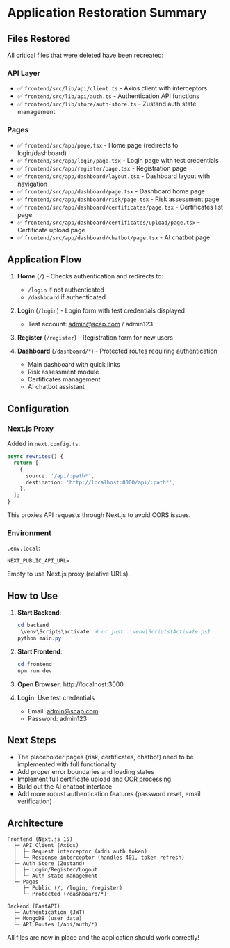 # Application Restoration Summary

## Files Restored

All critical files that were deleted have been recreated:

### API Layer
- ✅ `frontend/src/lib/api/client.ts` - Axios client with interceptors
- ✅ `frontend/src/lib/api/auth.ts` - Authentication API functions
- ✅ `frontend/src/lib/store/auth-store.ts` - Zustand auth state management

### Pages
- ✅ `frontend/src/app/page.tsx` - Home page (redirects to login/dashboard)
- ✅ `frontend/src/app/login/page.tsx` - Login page with test credentials
- ✅ `frontend/src/app/register/page.tsx` - Registration page
- ✅ `frontend/src/app/dashboard/layout.tsx` - Dashboard layout with navigation
- ✅ `frontend/src/app/dashboard/page.tsx` - Dashboard home page
- ✅ `frontend/src/app/dashboard/risk/page.tsx` - Risk assessment page
- ✅ `frontend/src/app/dashboard/certificates/page.tsx` - Certificates list page
- ✅ `frontend/src/app/dashboard/certificates/upload/page.tsx` - Certificate upload page
- ✅ `frontend/src/app/dashboard/chatbot/page.tsx` - AI chatbot page

## Application Flow

1. **Home** (`/`) - Checks authentication and redirects to:
   - `/login` if not authenticated
   - `/dashboard` if authenticated

2. **Login** (`/login`) - Login form with test credentials displayed
   - Test account: admin@scap.com / admin123

3. **Register** (`/register`) - Registration form for new users

4. **Dashboard** (`/dashboard/*`) - Protected routes requiring authentication
   - Main dashboard with quick links
   - Risk assessment module
   - Certificates management
   - AI chatbot assistant

## Configuration

### Next.js Proxy
Added in `next.config.ts`:
```typescript
async rewrites() {
  return [
    {
      source: '/api/:path*',
      destination: 'http://localhost:8000/api/:path*',
    },
  ];
}
```

This proxies API requests through Next.js to avoid CORS issues.

### Environment
`.env.local`:
```
NEXT_PUBLIC_API_URL=
```
Empty to use Next.js proxy (relative URLs).

## How to Use

1. **Start Backend**:
   ```powershell
   cd backend
   .\venv\Scripts\activate  # or just .\venv\Scripts\Activate.ps1
   python main.py
   ```

2. **Start Frontend**:
   ```powershell
   cd frontend
   npm run dev
   ```

3. **Open Browser**: http://localhost:3000

4. **Login**: Use test credentials
   - Email: admin@scap.com
   - Password: admin123

## Next Steps

- The placeholder pages (risk, certificates, chatbot) need to be implemented with full functionality
- Add proper error boundaries and loading states
- Implement full certificate upload and OCR processing
- Build out the AI chatbot interface
- Add more robust authentication features (password reset, email verification)

## Architecture

```
Frontend (Next.js 15)
  ├─ API Client (Axios)
  │  ├─ Request interceptor (adds auth token)
  │  └─ Response interceptor (handles 401, token refresh)
  ├─ Auth Store (Zustand)
  │  ├─ Login/Register/Logout
  │  └─ Auth state management
  └─ Pages
     ├─ Public (/, /login, /register)
     └─ Protected (/dashboard/*)

Backend (FastAPI)
  ├─ Authentication (JWT)
  ├─ MongoDB (user data)
  └─ API Routes (/api/auth/*)
```

All files are now in place and the application should work correctly!
